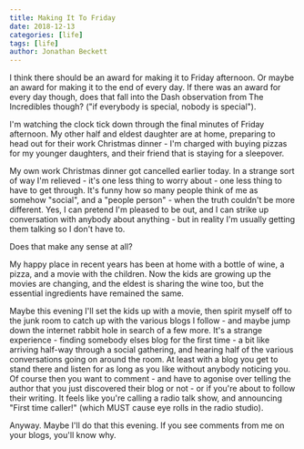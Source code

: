 ```yaml
---
title: Making It To Friday
date: 2018-12-13
categories: [life]
tags: [life]
author: Jonathan Beckett
---
```


I think there should be an award for making it to Friday afternoon. Or maybe an award for making it to the end of every day. If there was an award for every day though, does that fall into the Dash observation from The Incredibles though? ("if everybody is special, nobody is special").

I'm watching the clock tick down through the final minutes of Friday afternoon. My other half and eldest daughter are at home, preparing to head out for their work Christmas dinner - I'm charged with buying pizzas for my younger daughters, and their friend that is staying for a sleepover.

My own work Christmas dinner got cancelled earlier today. In a strange sort of way I'm relieved - it's one less thing to worry about - one less thing to have to get through. It's funny how so many people think of me as somehow "social", and a "people person" - when the truth couldn't be more different. Yes, I can pretend I'm pleased to be out, and I can strike up conversation with anybody about anything - but in reality I'm usually getting them talking so I don't have to.

Does that make any sense at all?

My happy place in recent years has been at home with a bottle of wine, a pizza, and a movie with the children. Now the kids are growing up the movies are changing, and the eldest is sharing the wine too, but the essential ingredients have remained the same.

Maybe this evening I'll set the kids up with a movie, then spirit myself off to the junk room to catch up with the various blogs I follow - and maybe jump down the internet rabbit hole in search of a few more. It's a strange experience - finding somebody elses blog for the first time - a bit like arriving half-way through a social gathering, and hearing half of the various conversations going on around the room. At least with a blog you get to stand there and listen for as long as you like without anybody noticing you. Of course then you want to comment - and have to agonise over telling the author that you just discovered their blog or not - or if you're about to follow their writing. It feels like you're calling a radio talk show, and announcing "First time caller!" (which MUST cause eye rolls in the radio studio).

Anyway. Maybe I'll do that this evening. If you see comments from me on your blogs, you'll know why.